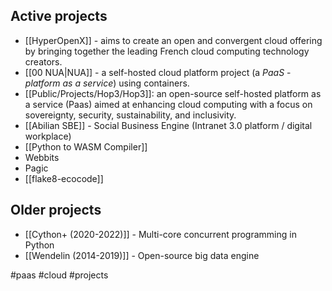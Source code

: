 
## Active projects

- [[HyperOpenX]] - aims to create an open and convergent cloud offering by bringing together the leading French cloud computing technology creators.
- [[00 NUA|NUA]] - a self-hosted cloud platform project (a _PaaS_ - _platform as a service_) using containers.
- [[Public/Projects/Hop3/Hop3]]: an open-source self-hosted platform as a service (Paas) aimed at enhancing cloud computing with a focus on sovereignty, security, sustainability, and inclusivity.
- [[Abilian SBE]] - Social Business Engine (Intranet 3.0 platform / digital workplace)
- [[Python to WASM Compiler]]
- Webbits
- Pagic
- [[flake8-ecocode]]

## Older projects

- [[Cython+ (2020-2022)]] - Multi-core concurrent programming in Python
- [[Wendelin (2014-2019)]] - Open-source big data engine

<!-- Keywords -->
#paas #cloud #projects
<!-- /Keywords -->
